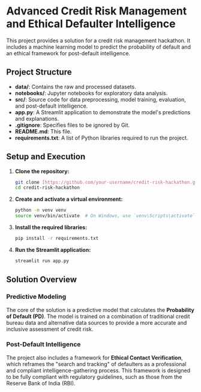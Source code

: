 # Advanced Credit Risk Management and Ethical Defaulter Intelligence

This project provides a solution for a credit risk management hackathon. It includes a machine learning model to predict the probability of default and an ethical framework for post-default intelligence.

## Project Structure

-   **data/**: Contains the raw and processed datasets.
-   **notebooks/**: Jupyter notebooks for exploratory data analysis.
-   **src/**: Source code for data preprocessing, model training, evaluation, and post-default intelligence.
-   **app.py**: A Streamlit application to demonstrate the model's predictions and explanations.
-   **.gitignore**: Specifies files to be ignored by Git.
-   **README.md**: This file.
-   **requirements.txt**: A list of Python libraries required to run the project.

## Setup and Execution

1.  **Clone the repository:**
    ```bash
    git clone [https://github.com/your-username/credit-risk-hackathon.git](https://github.com/your-username/credit-risk-hackathon.git)
    cd credit-risk-hackathon
    ```

2.  **Create and activate a virtual environment:**
    ```bash
    python -m venv venv
    source venv/bin/activate  # On Windows, use `venv\Scripts\activate`
    ```

3.  **Install the required libraries:**
    ```bash
    pip install -r requirements.txt
    ```

4.  **Run the Streamlit application:**
    ```bash
    streamlit run app.py
    ```

## Solution Overview

### Predictive Modeling

The core of the solution is a predictive model that calculates the **Probability of Default (PD)**. The model is trained on a combination of traditional credit bureau data and alternative data sources to provide a more accurate and inclusive assessment of credit risk.

### Post-Default Intelligence

The project also includes a framework for **Ethical Contact Verification**, which reframes the "search and tracking" of defaulters as a professional and compliant intelligence-gathering process. This framework is designed to be fully compliant with regulatory guidelines, such as those from the Reserve Bank of India (RBI).
